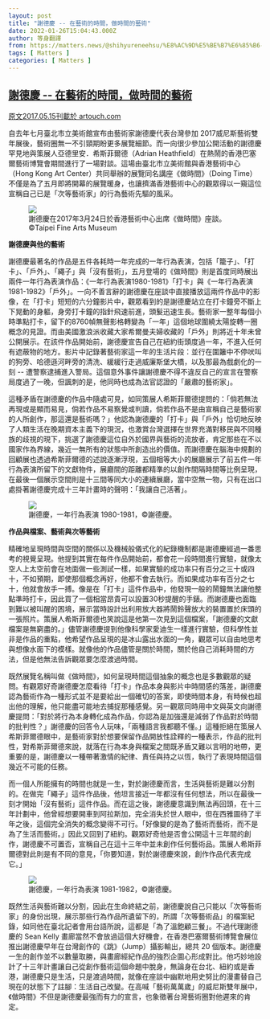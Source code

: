 ```yaml
---
layout: post
title: "謝德慶 -- 在藝術的時間，做時間的藝術"
date: 2022-01-26T15:04:43.000Z
author: 等身翻譯
from: https://matters.news/@shihyureneehsu/%E8%AC%9D%E5%BE%B7%E6%85%B6-%E5%9C%A8%E8%97%9D%E8%A1%93%E7%9A%84%E6%99%82%E9%96%93-%E5%81%9A%E6%99%82%E9%96%93%E7%9A%84%E8%97%9D%E8%A1%93-bafyreigicuzc4vqibhvzjjufmxnzzahqgkgbdc4xo32bxqnx7dstnkvc2i
tags: [ Matters ]
categories: [ Matters ]
---
```

<!--1643209483000-->
[謝德慶 -- 在藝術的時間，做時間的藝術](https://matters.news/@shihyureneehsu/%E8%AC%9D%E5%BE%B7%E6%85%B6-%E5%9C%A8%E8%97%9D%E8%A1%93%E7%9A%84%E6%99%82%E9%96%93-%E5%81%9A%E6%99%82%E9%96%93%E7%9A%84%E8%97%9D%E8%A1%93-bafyreigicuzc4vqibhvzjjufmxnzzahqgkgbdc4xo32bxqnx7dstnkvc2i)
------

<div>
<p><a href="https://artouch.com/views/content-3074.html" rel="noopener noreferrer" target="_blank">原文2017.05.15刊載於 artouch.com </a></p><p>自去年七月臺北市立美術館宣布由藝術家謝德慶代表台灣參加 2017威尼斯藝術雙年展後，藝術圈無一不引頸期盼更多展覽細節。而一向很少參加公開活動的謝德慶罕見地與策展人亞德里安．希斯菲爾德（Adrian Heathfield）在熱鬧的香港巴塞爾藝術博覽會期間進行了一場對談。這場由臺北市立美術館與香港藝術中心（Hong Kong Art Center）共同舉辦的展覽同名講座《做時間》（Doing Time）不僅是為了五月即將開幕的展覽暖身，也讓擠滿香港藝術中心的觀眾得以一窺這位宣稱自己已是「次等藝術家」的行為藝術先驅的風采。</p><figure class="image"><img src="https://assets.matters.news/embed/de160dc9-f0c3-45e0-b938-ea47a308f120.jpeg" data-asset-id="de160dc9-f0c3-45e0-b938-ea47a308f120" referrerpolicy="no-referrer"><figcaption><span>謝德慶在2017年3月24日於香港藝術中心出席《做時間》座談。 ©Taipei Fine Arts Museum</span></figcaption></figure><p><strong>謝德慶與他的藝術</strong></p><p>謝德慶最著名的作品是五件各耗時一年完成的一年行為表演，包括「籠子」、「打卡」、「戶外」、「繩子」與「沒有藝術」，五月登場的《做時間》則是首度同時展出兩件一年行為表演作品：《一年行為表演1980-1981》「打卡」與《一年行為表演1981-1982》「戶外」。一向不善言辭的謝德慶在座談中直接播放這兩件作品中的影像，在「打卡」短短的六分鐘影片中，觀眾看到的是謝德慶站立在打卡鐘旁不斷上下晃動的身軀，身旁打卡鐘的指針飛速前進，頭髮迅速生長。藝術家一整年每個小時準點打卡，留下的8760幀無聲影格轉變為「一年」這個地球圍繞太陽旋轉一圈概念的見證。而由美國激浪派收藏大家希爾曼夫婦收藏的「戶外」則將近十年未曾公開展示。在該件作品開始前，謝德慶宣告自己在紐約街頭度過一年，不進入任何有遮蔽物的地方。影片中記錄著藝術家這一年的生活片段：並行在圍籬中不停吠叫的狗旁、哈德遜河畔旁的清洗、緩緩行走過威廉斯堡大橋，以及那最為戲劇化的一刻 -- 遭警察逮捕進入警局。這個意外事件讓謝德慶不得不違反自己的宣言在警察局度過了一晚，但諷刺的是，他同時也成為法官認證的「嚴肅的藝術家」。</p><p>這種矛盾在謝德慶的作品中隨處可見，如同策展人希斯菲爾德提問的：「倘若無法再現或是顯而易見，倘若作品不易察覺或判讀，倘若作品不是由宣稱自己是藝術家的人所創作，那這還是藝術嗎？」他認為謝德慶的「打卡」與「戶外」恰切地反映了人類生活在晚期資本主義下的現況，也激賞台灣選擇在世界充滿對移民與不同種族的歧視的現下，挑選了謝德慶這位自外於國界與藝術的流放者，肯定那些在不以國家作為界線，幾近一無所有的狀態中所創造出的價值。而謝德慶在腦海中規劃的回顧展也透過希斯菲爾德的述說逐漸浮現，五個相等大小的展廳展示了前五件一年行為表演所留下的文獻物件，展廳間的距離都精準的以創作間隔時間等比例呈現，在最後一個展示空間則是十三間等同大小的連續展廳，當中空無一物，只有在出口處掛著謝德慶完成十三年計畫時的聲明：「我讓自己活著」。</p><figure class="image"><img src="https://assets.matters.news/embed/c1df6666-1751-4926-87b7-8d161b9ea13d.jpeg" data-asset-id="c1df6666-1751-4926-87b7-8d161b9ea13d" referrerpolicy="no-referrer"><figcaption><span>謝德慶，一年行為表演 1980-1981，©謝德慶。</span></figcaption></figure><p><strong>作品與檔案、藝術與次等藝術</strong></p><p>精確地呈現時間與空間的關係以及機械般儀式化的紀錄機制都是謝德慶經過一番思考的視覺呈現。他提到其實在每件作品開始前，都會花一段時間進行實驗，就像太空人上太空前會在地面做一些測試一樣，如果實驗的成功率只有百分之三十或四十，不如預期，即使那個概念再好，他都不會去執行。而如果成功率有百分之七十，他就會放手一搏。像是在「打卡」這件作品中，他發現一般的鬧鐘無法讓他整點準時打卡，因此買了一個相當昂貴可以設置30秒提醒的手錶。而謝德慶也面臨到難以被叫醒的困境，展示當時設計出利用放大器將鬧鈴聲放大的裝置置於床頭的一張照片。策展人希斯菲爾德也笑說這是他第一次見到這個檔案，「謝德慶的文獻檔案是無窮盡的。」儘管謝德慶提到他像科學家愛迪生一樣進行實驗，但科學性並非是作品的重點，他希望作品呈現的是冰山露出水面的一角，觀眾可以自由地思考與想像水面下的模樣。就像他的作品儘管是關於時間，關於他自己消耗時間的方法，但是他無法告訴觀眾要怎麼渡過時間。</p><p>既然展覽名稱叫做《做時間》，如何呈現時間這個抽象的概念也是多數觀眾的疑問。有觀眾好奇謝德慶怎麼看待「打卡」作品本身與影片中時間感的落差，謝德慶認為藝術作為一種形式並不是要給出一個確切的答案，即使時間本身，有時候也超出他的理解，他只能盡可能地去捕捉那種感覺。另一觀眾同時用中文與英文向謝德慶提問：「對於將行為本身轉化成為作品，你認為是加強還是減弱了作品對於時間的批判性？」謝德慶的回答令人玩味，「兩種語言我都聽不懂。」這種拒絕在策展人希斯菲爾德眼中，是藝術家對於想要保留作品開放性詮釋的一種表示，作品的批判性，對希斯菲爾德來說，就落在行為本身與檔案之間既矛盾又難以言明的地帶，更重要的是，謝德慶以一種帶著激情的紀律、責任與持之以恆，執行了表現時間這個幾近不可能的任務。</p><p>而一個人所能擁有的時間也就是一生，對於謝德慶而言，生活與藝術是難以分割的。在做完「繩子」這件作品後，他坦言接近一年都沒有任何想法，所以在最後一刻才開始「沒有藝術」這件作品。而在這之後，謝德慶意識到無法再回頭，在十三年計劃中，他曾經想要開車到阿拉斯加，完全消失於世人眼中，但在西雅圖待了半年之後，這個完全消失的概念變得不可行。「好像變的是為了藝術而藝術，而不是為了生活而藝術。」因此又回到了紐約。觀眾好奇他是否會公開這十三年間的創作，謝德慶不可置否，宣稱自己在這十三年中並未創作任何藝術品。策展人希斯菲爾德對此則是有不同的意見，「你要知道，對於謝德慶來說，創作作品代表完成它。」</p><figure class="image"><img src="https://assets.matters.news/embed/033d9d53-ff3e-47ec-baff-cb4dd6cde16d.jpeg" data-asset-id="033d9d53-ff3e-47ec-baff-cb4dd6cde16d" referrerpolicy="no-referrer"><figcaption><span>謝德慶，一年行為表演 1981-1982，©謝德慶。</span></figcaption></figure><p>既然生活與藝術難以分割，因此在生命終結之前，謝德慶說自己只能以「次等藝術家」的身份出現，展示那些行為作品所遺留下的，所謂「次等藝術品」的檔案紀錄，如同他在臺北記者會用台語所說，這都是「為了溫飽顧三餐」。不過代理謝德慶的 Sean Kelly 畫廊當然不會放過這個大好機會，在香港巴塞爾藝術博覽會展位推出謝德慶早年在台灣創作的《跳》（Jump）攝影輸出，總共 20 個版本。謝德慶一生的創作並不以數量取勝，與畫廊經紀作品的強烈企圖心形成對比。他巧妙地設計了十三年計畫讓自己從創作藝術這個命題中脫身，無論身在台北、紐約或是香港，謝德慶只是生活，只是渡過時間，就像在座談中幽默地用史努比的漫畫替自己現在的狀態下了註腳：生活自己改變。在高喊「藝術萬萬歲」的威尼斯雙年展中，《做時間》不但是謝德慶最強而有力的宣言，也象徵著台灣藝術圈對他遲來的肯定。</p>
</div>
